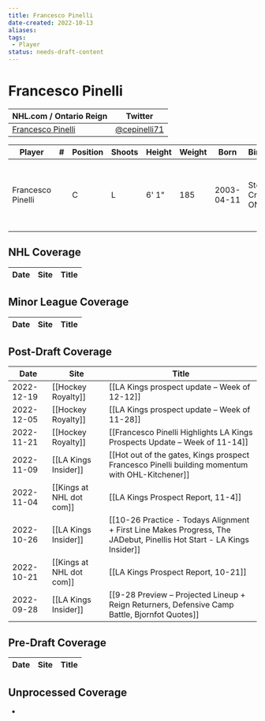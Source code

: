 ```yaml
---
title: Francesco Pinelli
date-created: 2022-10-13
aliases: 
tags:
 - Player
status: needs-draft-content
---
```


# Francesco Pinelli

NHL.com / Ontario Reign | Twitter
-|-
[Francesco Pinelli](https://www.nhl.com/player/francesco-pinelli-8482748) | [@cepinelli71](https://twitter.com/cepinelli71)

Player | \# | Position | Shoots | Height | Weight | Born | Birthplace | Draft 
-|-|-|-|-|-|-|-|-
Francesco Pinelli | | C | L | 6' 1" | 185 | 2003-04-11 | Stoney Creek, ONT, CAN | 2021 LAK, 2nd rd, 10th pk (42nd overall)


## NHL  Coverage
| Date | Site | Title |
| ---- | ---- | ----- |



## Minor League Coverage
| Date | Site | Title |
| ---- | ---- | ----- |



## Post-Draft Coverage
| Date       | Site                 | Title                                                                                                                 |
| ---------- | -------------------- | --------------------------------------------------------------------------------------------------------------------- |
| 2022-12-19 | [[Hockey Royalty]]   | [[LA Kings prospect update – Week of 12-12]]                                                                          |
| 2022-12-05 | [[Hockey Royalty]]   | [[LA Kings prospect update – Week of 11-28]]                                                                          |
| 2022-11-21 | [[Hockey Royalty]]   | [[Francesco Pinelli Highlights LA Kings Prospects Update – Week of 11-14]]                                            |
| 2022-11-09 | [[LA Kings Insider]] | [[Hot out of the gates, Kings prospect Francesco Pinelli building momentum with OHL-Kitchener]]                       |
| 2022-11-04 | [[Kings at NHL dot com]] | [[LA Kings Prospect Report, 11-4]]                                                                                    |
| 2022-10-26 | [[LA Kings Insider]] | [[10-26 Practice - Todays Alignment + First Line Makes Progress, The JADebut, Pinellis Hot Start - LA Kings Insider]] |
| 2022-10-21 | [[Kings at NHL dot com]] | [[LA Kings Prospect Report, 10-21]]                                                                                   |
| 2022-09-28 | [[LA Kings Insider]] | [[9-28 Preview – Projected Lineup + Reign Returners, Defensive Camp Battle, Bjornfot Quotes]]                         |



## Pre-Draft Coverage
| Date | Site | Title |
| ---- | ---- | ----- |


## Unprocessed Coverage
- 
